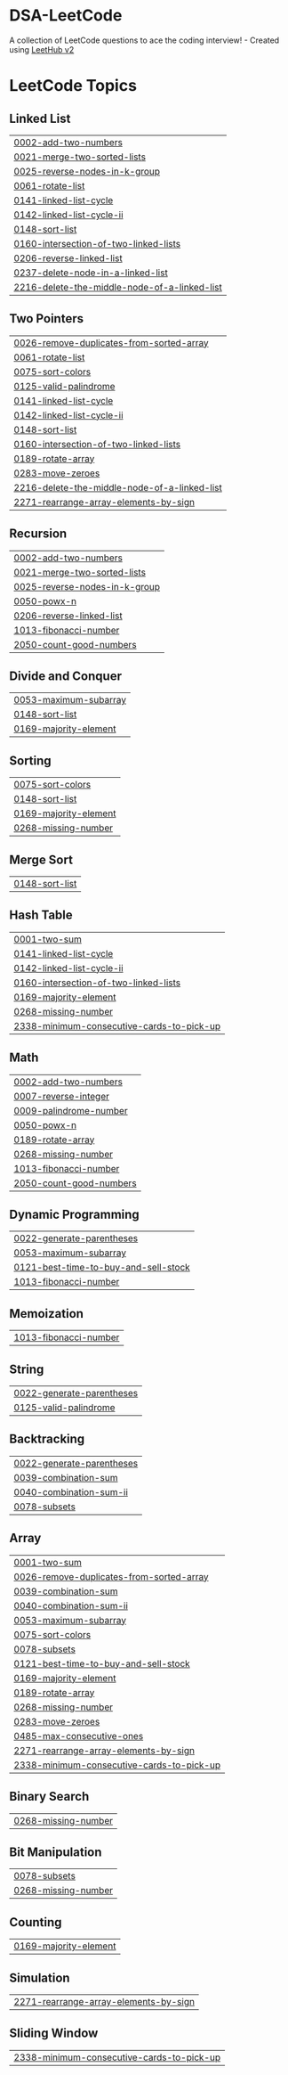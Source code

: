 # DSA-LeetCode
A collection of LeetCode questions to ace the coding interview! - Created using [LeetHub v2](https://github.com/arunbhardwaj/LeetHub-2.0)

<!---LeetCode Topics Start-->
# LeetCode Topics
## Linked List
|  |
| ------- |
| [0002-add-two-numbers](https://github.com/piyush9012/DSA-LeetCode/tree/master/0002-add-two-numbers) |
| [0021-merge-two-sorted-lists](https://github.com/piyush9012/DSA-LeetCode/tree/master/0021-merge-two-sorted-lists) |
| [0025-reverse-nodes-in-k-group](https://github.com/piyush9012/DSA-LeetCode/tree/master/0025-reverse-nodes-in-k-group) |
| [0061-rotate-list](https://github.com/piyush9012/DSA-LeetCode/tree/master/0061-rotate-list) |
| [0141-linked-list-cycle](https://github.com/piyush9012/DSA-LeetCode/tree/master/0141-linked-list-cycle) |
| [0142-linked-list-cycle-ii](https://github.com/piyush9012/DSA-LeetCode/tree/master/0142-linked-list-cycle-ii) |
| [0148-sort-list](https://github.com/piyush9012/DSA-LeetCode/tree/master/0148-sort-list) |
| [0160-intersection-of-two-linked-lists](https://github.com/piyush9012/DSA-LeetCode/tree/master/0160-intersection-of-two-linked-lists) |
| [0206-reverse-linked-list](https://github.com/piyush9012/DSA-LeetCode/tree/master/0206-reverse-linked-list) |
| [0237-delete-node-in-a-linked-list](https://github.com/piyush9012/DSA-LeetCode/tree/master/0237-delete-node-in-a-linked-list) |
| [2216-delete-the-middle-node-of-a-linked-list](https://github.com/piyush9012/DSA-LeetCode/tree/master/2216-delete-the-middle-node-of-a-linked-list) |
## Two Pointers
|  |
| ------- |
| [0026-remove-duplicates-from-sorted-array](https://github.com/piyush9012/DSA-LeetCode/tree/master/0026-remove-duplicates-from-sorted-array) |
| [0061-rotate-list](https://github.com/piyush9012/DSA-LeetCode/tree/master/0061-rotate-list) |
| [0075-sort-colors](https://github.com/piyush9012/DSA-LeetCode/tree/master/0075-sort-colors) |
| [0125-valid-palindrome](https://github.com/piyush9012/DSA-LeetCode/tree/master/0125-valid-palindrome) |
| [0141-linked-list-cycle](https://github.com/piyush9012/DSA-LeetCode/tree/master/0141-linked-list-cycle) |
| [0142-linked-list-cycle-ii](https://github.com/piyush9012/DSA-LeetCode/tree/master/0142-linked-list-cycle-ii) |
| [0148-sort-list](https://github.com/piyush9012/DSA-LeetCode/tree/master/0148-sort-list) |
| [0160-intersection-of-two-linked-lists](https://github.com/piyush9012/DSA-LeetCode/tree/master/0160-intersection-of-two-linked-lists) |
| [0189-rotate-array](https://github.com/piyush9012/DSA-LeetCode/tree/master/0189-rotate-array) |
| [0283-move-zeroes](https://github.com/piyush9012/DSA-LeetCode/tree/master/0283-move-zeroes) |
| [2216-delete-the-middle-node-of-a-linked-list](https://github.com/piyush9012/DSA-LeetCode/tree/master/2216-delete-the-middle-node-of-a-linked-list) |
| [2271-rearrange-array-elements-by-sign](https://github.com/piyush9012/DSA-LeetCode/tree/master/2271-rearrange-array-elements-by-sign) |
## Recursion
|  |
| ------- |
| [0002-add-two-numbers](https://github.com/piyush9012/DSA-LeetCode/tree/master/0002-add-two-numbers) |
| [0021-merge-two-sorted-lists](https://github.com/piyush9012/DSA-LeetCode/tree/master/0021-merge-two-sorted-lists) |
| [0025-reverse-nodes-in-k-group](https://github.com/piyush9012/DSA-LeetCode/tree/master/0025-reverse-nodes-in-k-group) |
| [0050-powx-n](https://github.com/piyush9012/DSA-LeetCode/tree/master/0050-powx-n) |
| [0206-reverse-linked-list](https://github.com/piyush9012/DSA-LeetCode/tree/master/0206-reverse-linked-list) |
| [1013-fibonacci-number](https://github.com/piyush9012/DSA-LeetCode/tree/master/1013-fibonacci-number) |
| [2050-count-good-numbers](https://github.com/piyush9012/DSA-LeetCode/tree/master/2050-count-good-numbers) |
## Divide and Conquer
|  |
| ------- |
| [0053-maximum-subarray](https://github.com/piyush9012/DSA-LeetCode/tree/master/0053-maximum-subarray) |
| [0148-sort-list](https://github.com/piyush9012/DSA-LeetCode/tree/master/0148-sort-list) |
| [0169-majority-element](https://github.com/piyush9012/DSA-LeetCode/tree/master/0169-majority-element) |
## Sorting
|  |
| ------- |
| [0075-sort-colors](https://github.com/piyush9012/DSA-LeetCode/tree/master/0075-sort-colors) |
| [0148-sort-list](https://github.com/piyush9012/DSA-LeetCode/tree/master/0148-sort-list) |
| [0169-majority-element](https://github.com/piyush9012/DSA-LeetCode/tree/master/0169-majority-element) |
| [0268-missing-number](https://github.com/piyush9012/DSA-LeetCode/tree/master/0268-missing-number) |
## Merge Sort
|  |
| ------- |
| [0148-sort-list](https://github.com/piyush9012/DSA-LeetCode/tree/master/0148-sort-list) |
## Hash Table
|  |
| ------- |
| [0001-two-sum](https://github.com/piyush9012/DSA-LeetCode/tree/master/0001-two-sum) |
| [0141-linked-list-cycle](https://github.com/piyush9012/DSA-LeetCode/tree/master/0141-linked-list-cycle) |
| [0142-linked-list-cycle-ii](https://github.com/piyush9012/DSA-LeetCode/tree/master/0142-linked-list-cycle-ii) |
| [0160-intersection-of-two-linked-lists](https://github.com/piyush9012/DSA-LeetCode/tree/master/0160-intersection-of-two-linked-lists) |
| [0169-majority-element](https://github.com/piyush9012/DSA-LeetCode/tree/master/0169-majority-element) |
| [0268-missing-number](https://github.com/piyush9012/DSA-LeetCode/tree/master/0268-missing-number) |
| [2338-minimum-consecutive-cards-to-pick-up](https://github.com/piyush9012/DSA-LeetCode/tree/master/2338-minimum-consecutive-cards-to-pick-up) |
## Math
|  |
| ------- |
| [0002-add-two-numbers](https://github.com/piyush9012/DSA-LeetCode/tree/master/0002-add-two-numbers) |
| [0007-reverse-integer](https://github.com/piyush9012/DSA-LeetCode/tree/master/0007-reverse-integer) |
| [0009-palindrome-number](https://github.com/piyush9012/DSA-LeetCode/tree/master/0009-palindrome-number) |
| [0050-powx-n](https://github.com/piyush9012/DSA-LeetCode/tree/master/0050-powx-n) |
| [0189-rotate-array](https://github.com/piyush9012/DSA-LeetCode/tree/master/0189-rotate-array) |
| [0268-missing-number](https://github.com/piyush9012/DSA-LeetCode/tree/master/0268-missing-number) |
| [1013-fibonacci-number](https://github.com/piyush9012/DSA-LeetCode/tree/master/1013-fibonacci-number) |
| [2050-count-good-numbers](https://github.com/piyush9012/DSA-LeetCode/tree/master/2050-count-good-numbers) |
## Dynamic Programming
|  |
| ------- |
| [0022-generate-parentheses](https://github.com/piyush9012/DSA-LeetCode/tree/master/0022-generate-parentheses) |
| [0053-maximum-subarray](https://github.com/piyush9012/DSA-LeetCode/tree/master/0053-maximum-subarray) |
| [0121-best-time-to-buy-and-sell-stock](https://github.com/piyush9012/DSA-LeetCode/tree/master/0121-best-time-to-buy-and-sell-stock) |
| [1013-fibonacci-number](https://github.com/piyush9012/DSA-LeetCode/tree/master/1013-fibonacci-number) |
## Memoization
|  |
| ------- |
| [1013-fibonacci-number](https://github.com/piyush9012/DSA-LeetCode/tree/master/1013-fibonacci-number) |
## String
|  |
| ------- |
| [0022-generate-parentheses](https://github.com/piyush9012/DSA-LeetCode/tree/master/0022-generate-parentheses) |
| [0125-valid-palindrome](https://github.com/piyush9012/DSA-LeetCode/tree/master/0125-valid-palindrome) |
## Backtracking
|  |
| ------- |
| [0022-generate-parentheses](https://github.com/piyush9012/DSA-LeetCode/tree/master/0022-generate-parentheses) |
| [0039-combination-sum](https://github.com/piyush9012/DSA-LeetCode/tree/master/0039-combination-sum) |
| [0040-combination-sum-ii](https://github.com/piyush9012/DSA-LeetCode/tree/master/0040-combination-sum-ii) |
| [0078-subsets](https://github.com/piyush9012/DSA-LeetCode/tree/master/0078-subsets) |
## Array
|  |
| ------- |
| [0001-two-sum](https://github.com/piyush9012/DSA-LeetCode/tree/master/0001-two-sum) |
| [0026-remove-duplicates-from-sorted-array](https://github.com/piyush9012/DSA-LeetCode/tree/master/0026-remove-duplicates-from-sorted-array) |
| [0039-combination-sum](https://github.com/piyush9012/DSA-LeetCode/tree/master/0039-combination-sum) |
| [0040-combination-sum-ii](https://github.com/piyush9012/DSA-LeetCode/tree/master/0040-combination-sum-ii) |
| [0053-maximum-subarray](https://github.com/piyush9012/DSA-LeetCode/tree/master/0053-maximum-subarray) |
| [0075-sort-colors](https://github.com/piyush9012/DSA-LeetCode/tree/master/0075-sort-colors) |
| [0078-subsets](https://github.com/piyush9012/DSA-LeetCode/tree/master/0078-subsets) |
| [0121-best-time-to-buy-and-sell-stock](https://github.com/piyush9012/DSA-LeetCode/tree/master/0121-best-time-to-buy-and-sell-stock) |
| [0169-majority-element](https://github.com/piyush9012/DSA-LeetCode/tree/master/0169-majority-element) |
| [0189-rotate-array](https://github.com/piyush9012/DSA-LeetCode/tree/master/0189-rotate-array) |
| [0268-missing-number](https://github.com/piyush9012/DSA-LeetCode/tree/master/0268-missing-number) |
| [0283-move-zeroes](https://github.com/piyush9012/DSA-LeetCode/tree/master/0283-move-zeroes) |
| [0485-max-consecutive-ones](https://github.com/piyush9012/DSA-LeetCode/tree/master/0485-max-consecutive-ones) |
| [2271-rearrange-array-elements-by-sign](https://github.com/piyush9012/DSA-LeetCode/tree/master/2271-rearrange-array-elements-by-sign) |
| [2338-minimum-consecutive-cards-to-pick-up](https://github.com/piyush9012/DSA-LeetCode/tree/master/2338-minimum-consecutive-cards-to-pick-up) |
## Binary Search
|  |
| ------- |
| [0268-missing-number](https://github.com/piyush9012/DSA-LeetCode/tree/master/0268-missing-number) |
## Bit Manipulation
|  |
| ------- |
| [0078-subsets](https://github.com/piyush9012/DSA-LeetCode/tree/master/0078-subsets) |
| [0268-missing-number](https://github.com/piyush9012/DSA-LeetCode/tree/master/0268-missing-number) |
## Counting
|  |
| ------- |
| [0169-majority-element](https://github.com/piyush9012/DSA-LeetCode/tree/master/0169-majority-element) |
## Simulation
|  |
| ------- |
| [2271-rearrange-array-elements-by-sign](https://github.com/piyush9012/DSA-LeetCode/tree/master/2271-rearrange-array-elements-by-sign) |
## Sliding Window
|  |
| ------- |
| [2338-minimum-consecutive-cards-to-pick-up](https://github.com/piyush9012/DSA-LeetCode/tree/master/2338-minimum-consecutive-cards-to-pick-up) |
<!---LeetCode Topics End-->